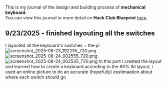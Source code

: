 <!--
  ===================    !!READ THIS NOTICE!!   ====================
  DO NOT edit this file manually. Your changes WILL BE OVERWRITTEN!
  This journal is auto generated and updated by Hack Club Blueprint.
  To edit this file, please edit your journal entries on Blueprint.
  ==================================================================
-->

This is my journal of the design and building process of **mechanical keyboard**.  
You can view this journal in more detail on **Hack Club Blueprint** [here](https://blueprint.hackclub.com/projects/12).


## 9/23/2025 - finished layouting all the switches  

I layouted all the keyboard's switches + the pi
![screenshot_2025-08-23_192235_720.png](https://blueprint.hackclub.com/user-attachments/blobs/redirect/eyJfcmFpbHMiOnsiZGF0YSI6MjcsInB1ciI6ImJsb2JfaWQifX0=--dc233e401c9003ea6761c07d4b99f1c6f2997acf/screenshot_2025-08-23_192235_720.png)
![screenshot_2025-08-24_002555_720.png](https://blueprint.hackclub.com/user-attachments/blobs/redirect/eyJfcmFpbHMiOnsiZGF0YSI6MjYsInB1ciI6ImJsb2JfaWQifX0=--414801dcb0f3f43ce9a6e7b0855746d0c1eb75ed/screenshot_2025-08-24_002555_720.png)
![screenshot_2025-08-24_002535_720.png](https://blueprint.hackclub.com/user-attachments/blobs/redirect/eyJfcmFpbHMiOnsiZGF0YSI6MjUsInB1ciI6ImJsb2JfaWQifX0=--30f9b25e48ef6cc99505fb5ba9b38daff7be4534/screenshot_2025-08-24_002535_720.png)
In this part i created the layout and learned how to create a keyboard according to the 80% tkl layout, i used an online picture to do an accurate (hopefully) esstimaation about where each switch should go  

